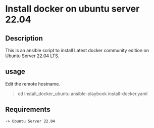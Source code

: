 # Install docker on ubuntu server 22.04
## Description
This is an ansible script to install Latest docker community edition on Ubuntu Server 22.04 LTS.

## usage 
Edit the remote hostname.
> cd install_docker_ubuntu
> ansible-playbook install-docker.yaml

## Requirements 
    -> Ubuntu Server 22.04


